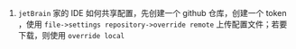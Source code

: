 1. `jetBrain` 家的 IDE 如何共享配置，先创建一个 github 仓库，创建一个 token ，使用 `file->settings repository->override remote` 上传配置文件；若要下载，则使用 `override local`
